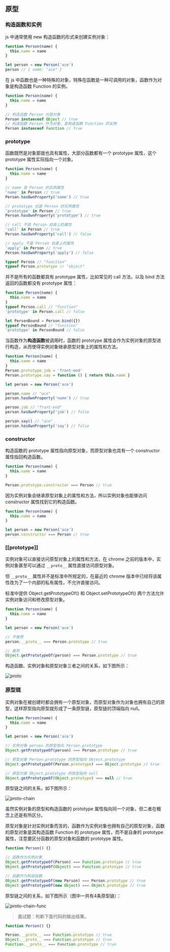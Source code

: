 ## 原型

### 构造函数和实例

js 中通常使用 new 构造函数的形式来创建实例对象：

```js
function Person(name) {
  this.name = name
}

let person = new Person('ace')
person // { name: "ace" }
```

在 js 中函数也是一种特殊的对象，特殊在函数是一种可调用的对象，函数作为对象是构造函数 Function 的实例。

```js
function Person(name) {
  this.name = name
}

// 构造函数 Person 也是对象
Person instanceof Object // true
// 构造函数 Person 作为对象，是构造函数 Function 的实例
Person instanceof Function // true
```

### prototype

函数既然是对象那就也具有属性，大部分函数都有一个 prototype 属性，这个 prototype 属性实际指向一个对象。

```js
function Person(name) {
  this.name = name
}

// name 是 Person 的实例属性
'name' in Perosn // true
Person.hasOwnProperty('name') // true

// prototype 也是 Person 的实例属性
'prototype' in Person // true
Person.hasOwnProperty('prototype') // true

// call 不是 Person 自身上的属性
'call' in Person // true
Person.hasOwnProperty('call') // false

// apply 不是 Person 自身上的属性
'apply' in Person // true
Person.hasOwnProperty('apply') // false

typeof Person // "function"
typeof Person.prototype // "object"
```

并不是所有的函数都具有 prototype 属性，比如常见的 call 方法，以及 bind 方法返回的函数都没有 prototype 属性：                                                                                                                                                                                                                                                                                                                                                                                                                                                                                                                                                                                                                                                                                                                                                                                                                                                                                                                                

```js
function Person(name) {
  this.name = name
}
typeof Person.call // "function"
'prototype' in Person.call // false

let PersonBound = Person.bind({})
typeof PersonBound // "function"
'prototype' in PersonBound // false
```

当函数作为**构造函数**被调用时，函数的 prototype 属性会作为实例对象的原型进行构造，从而使得实例对象继承原型对象上的属性和方法。

```js
function Person(name) {
  this.name = name
}
Person.prototype.job = 'front-end'
Person.prototype.say = function () { return this.name }

let person = new Person('ace')

person.name // "ace"
person.hasOwnProperty('name') // true

person.job // "front-end"
person.hasOwnProperty('job') // false

person.say() // "ace"
person.hasOwnProperty('say') // false
```

### constructor

构造函数的 prototype 属性指向原型对象，而原型对象也具有一个 constructor 属性指回构造函数。

```js
function Person(name) {
  this.name = name
}

Person.prototype.constructor === Person // true
```

因为实例对象会继承原型对象上的属性和方法，所以实例对象也能够访问 constructor 属性找到它的构造函数。

```js
function Person(name) {
  this.name = name
}

let person = new Person('ace')
person.constructor === Person // true
```

### [[prototype]]

实例对象可以直接访问原型对象上的属性和方法，在 chrome 之前的版本中，实例对象甚至可以通过 `__proto__` 属性直接访问原型对象。

但 `__proto__` 属性并不是标准中所规定的，在最近的 chrome 版本中已经将该属性改为了一个内部的私有属性，不允许直接访问。

标准中提供 Object.getPrototypeOf() 和 Object.setPrototypeOf() 两个方法允许实例对象访问和修改原型对象。

```js
function Person(name) {
  this.name = name
}

let person = new Person('ace')

// 不推荐
person.__proto__ === Person.prototype // true

// 推荐
Object.getPrototypeOf(person) === Person.prototype // true
```

构造函数、实例对象和原型对象三者之间的关系，如下图所示：

![proto](js-oop-inherit.assets/proto.png)

### 原型链

实例对象在被创建时都会拥有一个原型对象，而原型对象作为对象也拥有自己的原型，这样原型指向原型就形成了一条原型链，原型链的顶端指向 null。

```js
function Person(name) {
  this.name = name
}

let person = new Person('ace')

// 实例对象 person 的原型指向 Person.prototype
Object.getPrototypeOf(person) === Person.prototype // true

// 原型对象 Person.prototype 的原型指向 Object.prototype
Object.getPrototypeOf(Person.prototype) === Object.prototype // true

// 原型对象 Object.prototype 的原型指向 null
Object.getPrototypeOf(Object.prototype) === null // true
```

原型链之间的关系，如下图所示：

![proto-chain](js-oop-inherit.assets/proto-chain.png)

虽然实例对象的原型和构造函数的 prototype 属性指向同一个对象，但二者在概念上还是有所区分。

原型对象是针对实例对象而言的，函数作为实例对象也拥有自己的原型对象，函数的原型对象是其构造函数 Function 的 prototype 属性，而不是自身的 prototype 属性，注意要区分函数的原型对象和函数的 prototype 属性。

```js
function Person() {}

// 函数作为实例对象
Object.getPrototypeOf(Person) === Function.prototype // true
Object.getPrototypeOf(Object) === Function.prototype // true

// 函数作为构造函数
Object.getPrototypeOf(new Person) === Person.prototype // true
Object.getPrototypeOf(new Object) === Object.prototype // true
```

原型链之间的关系，如下图所示（图中一共有4条原型链）：

![proto-chain-func](js-oop-inherit.assets/proto-chain-func.png)

> 面试题：判断下面代码的输出结果。

```js
function Person() {}

Person.__proto__ === Function.prototype // true
Object.__proto__ === Function.prototype // true
Function.__proto__ === Function.prototype // true
```

